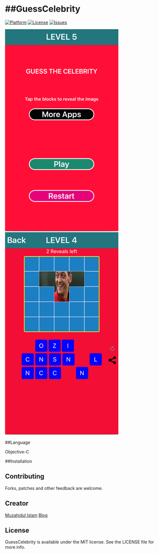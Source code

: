 ##GuessCelebrity
========================

[![Platform](http://img.shields.io/badge/platform-ios-blue.svg?style=flat
)](https://developer.apple.com/iphone/index.action)
[![License](http://img.shields.io/badge/license-MIT-lightgrey.svg?style=flat
)](http://mit-license.org)
[![Issues](https://img.shields.io/github/issues/dekatotoro/SlideMenuControllerSwift.svg?style=flat
)](https://github.com/dekatotoro/SlideMenuControllerSwift/issues?state=open)

![sample](screenshots/img2.png)
![sample](screenshots/img1.png)


##Language

Objective-C

##Installation




## Contributing

Forks, patches and other feedback are welcome.

## Creator

[Muzahidul Islam](http://mmsaddam.github.io/) 
[Blog](http://mmsaddam.github.io/)

## License

GuessCelebrity is available under the MIT license. See the LICENSE file for more info.